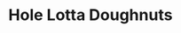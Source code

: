 ---
title: "Hole Lotta Doughnuts"
url: /west-jefferson/hole-lotta-doughnuts-backstreet/
shop: bakery
---